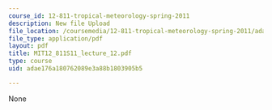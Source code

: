 ```yaml
---
course_id: 12-811-tropical-meteorology-spring-2011
description: New file Upload
file_location: /coursemedia/12-811-tropical-meteorology-spring-2011/adae176a180762089e3a88b1803905b5_MIT12_811S11_lecture_12.pdf
file_type: application/pdf
layout: pdf
title: MIT12_811S11_lecture_12.pdf
type: course
uid: adae176a180762089e3a88b1803905b5

---
```

None